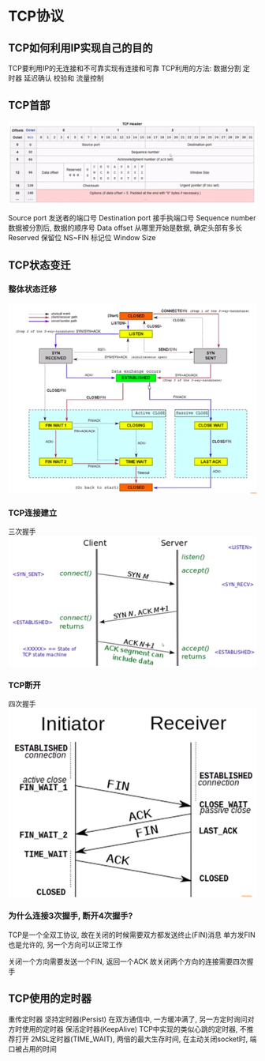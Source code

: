 # TCP协议
## TCP如何利用IP实现自己的目的
TCP要利用IP的无连接和不可靠实现有连接和可靠
TCP利用的方法:
数据分割
定时器
延迟确认
校验和
流量控制



## TCP首部

![TCP首部](_v_images/20190604192506250_1351884145.png)

Source port 发送者的端口号
Destination port 接手执端口号
Sequence number 数据被分割后, 数据的顺序号
Data offset 从哪里开始是数据, 确定头部有多长
Reserved 保留位
NS~FIN 标记位
Window Size 

## TCP状态变迁
### 整体状态迁移
![TCP状态迁移](_v_images/20190604203212324_285835234.png)

### TCP连接建立
三次握手
![TCP连接的建立, 三次握手](_v_images/20190604203319262_111859499.png)

### TCP断开
四次握手
![TCP断开, 4次握手](_v_images/20190604203405798_974408568.png)

### 为什么连接3次握手, 断开4次握手?
TCP是一个全双工协议, 故在关闭的时候需要双方都发送终止(FIN)消息
单方发FIN也是允许的, 另一个方向可以正常工作

关闭一个方向需要发送一个FIN, 返回一个ACK
故关闭两个方向的连接需要四次握手

## TCP使用的定时器
重传定时器
坚持定时器(Persist)  在双方通信中, 一方缓冲满了, 另一方定时询问对方时使用的定时器
保活定时器(KeepAlive) TCP中实现的类似心跳的定时器, 不推荐打开
2MSL定时器(TIME_WAIT), 两倍的最大生存时间, 在主动关闭socket时, 端口被占用的时间